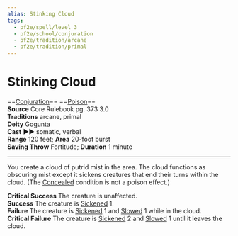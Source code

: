 ```yaml
---
alias: Stinking Cloud 
tags:
  - pf2e/spell/level_3
  - pf2e/school/conjuration
  - pf2e/tradition/arcane
  - pf2e/tradition/primal
---
```


# Stinking Cloud

==[Conjuration](../../../Traits/Conjuration.md)== ==[Poison](../../../Traits/Poison.md)==  
__Source__ Core Rulebook pg. 373 3.0  
**Traditions** arcane, primal  
**Deity** Gogunta  
**Cast** ►► somatic, verbal  
**Range** 120 feet; **Area** 20-foot burst  
**Saving Throw** Fortitude; **Duration** 1 minute

---

You create a cloud of putrid mist in the area. The cloud functions as obscuring mist except it sickens creatures that end their turns within the cloud. (The [Concealed](../../../Conditions/Concealed.md) condition is not a poison effect.)

**Critical Success** The creature is unaffected.  
**Success** The creature is [Sickened](../../../Conditions/Sickened.md) 1.  
**Failure** The creature is [Sickened](../../../Conditions/Sickened.md) 1 and [Slowed](../../../Conditions/Slowed.md) 1 while in the cloud.  
**Critical Failure** The creature is [Sickened](../../../Conditions/Sickened.md) 2 and [Slowed](../../../Conditions/Slowed.md) 1 until it leaves the cloud.

